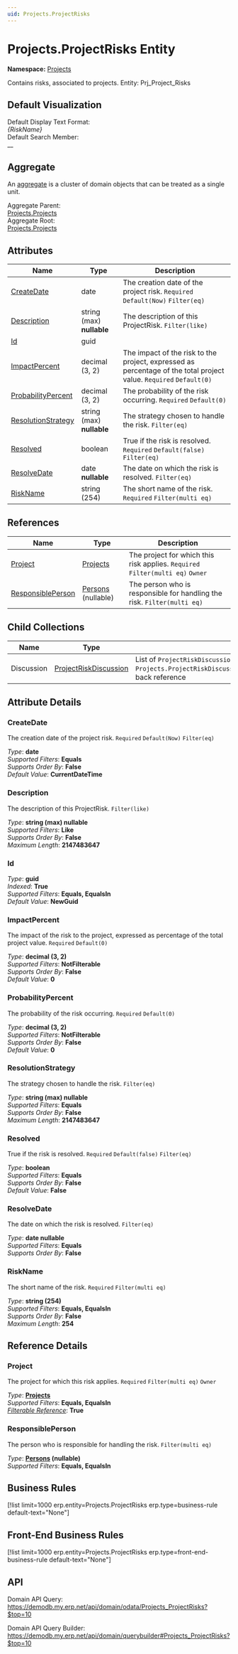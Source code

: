 ```yaml
---
uid: Projects.ProjectRisks
---
```

# Projects.ProjectRisks Entity

**Namespace:** [Projects](Projects.md)  

Contains risks, associated to projects. Entity: Prj_Project_Risks

## Default Visualization
Default Display Text Format:  
_{RiskName}_  
Default Search Member:  
__  

## Aggregate
An [aggregate](https://docs.erp.net/tech/advanced/concepts/aggregates.html) is a cluster of domain objects that can be treated as a single unit.  

Aggregate Parent:  
[Projects.Projects](Projects.Projects.md)  
Aggregate Root:  
[Projects.Projects](Projects.Projects.md)  

## Attributes

| Name | Type | Description |
| ---- | ---- | --- |
| [CreateDate](Projects.ProjectRisks.md#createdate) | date | The creation date of the project risk. `Required` `Default(Now)` `Filter(eq)` 
| [Description](Projects.ProjectRisks.md#description) | string (max) __nullable__ | The description of this ProjectRisk. `Filter(like)` 
| [Id](Projects.ProjectRisks.md#id) | guid |  
| [ImpactPercent](Projects.ProjectRisks.md#impactpercent) | decimal (3, 2) | The impact of the risk to the project, expressed as percentage of the total project value. `Required` `Default(0)` 
| [ProbabilityPercent](Projects.ProjectRisks.md#probabilitypercent) | decimal (3, 2) | The probability of the risk occurring. `Required` `Default(0)` 
| [ResolutionStrategy](Projects.ProjectRisks.md#resolutionstrategy) | string (max) __nullable__ | The strategy chosen to handle the risk. `Filter(eq)` 
| [Resolved](Projects.ProjectRisks.md#resolved) | boolean | True if the risk is resolved. `Required` `Default(false)` `Filter(eq)` 
| [ResolveDate](Projects.ProjectRisks.md#resolvedate) | date __nullable__ | The date on which the risk is resolved. `Filter(eq)` 
| [RiskName](Projects.ProjectRisks.md#riskname) | string (254) | The short name of the risk. `Required` `Filter(multi eq)` 

## References

| Name | Type | Description |
| ---- | ---- | --- |
| [Project](Projects.ProjectRisks.md#project) | [Projects](Projects.Projects.md) | The project for which this risk applies. `Required` `Filter(multi eq)` `Owner` |
| [ResponsiblePerson](Projects.ProjectRisks.md#responsibleperson) | [Persons](General.Contacts.Persons.md) (nullable) | The person who is responsible for handling the risk. `Filter(multi eq)` |

## Child Collections

| Name | Type | Description |
| ---- | ---- | --- |
| Discussion | [ProjectRiskDiscussion](Projects.ProjectRiskDiscussion.md) | List of `ProjectRiskDiscussion`(Projects.ProjectRiskDiscussion.md) child objects, based on the `Projects.ProjectRiskDiscussion.ProjectRisk`(Projects.ProjectRiskDiscussion.md#projectrisk) back reference 


## Attribute Details

### CreateDate

The creation date of the project risk. `Required` `Default(Now)` `Filter(eq)`

_Type_: **date**  
_Supported Filters_: **Equals**  
_Supports Order By_: **False**  
_Default Value_: **CurrentDateTime**  

### Description

The description of this ProjectRisk. `Filter(like)`

_Type_: **string (max) __nullable__**  
_Supported Filters_: **Like**  
_Supports Order By_: **False**  
_Maximum Length_: **2147483647**  

### Id

_Type_: **guid**  
_Indexed_: **True**  
_Supported Filters_: **Equals, EqualsIn**  
_Default Value_: **NewGuid**  

### ImpactPercent

The impact of the risk to the project, expressed as percentage of the total project value. `Required` `Default(0)`

_Type_: **decimal (3, 2)**  
_Supported Filters_: **NotFilterable**  
_Supports Order By_: **False**  
_Default Value_: **0**  

### ProbabilityPercent

The probability of the risk occurring. `Required` `Default(0)`

_Type_: **decimal (3, 2)**  
_Supported Filters_: **NotFilterable**  
_Supports Order By_: **False**  
_Default Value_: **0**  

### ResolutionStrategy

The strategy chosen to handle the risk. `Filter(eq)`

_Type_: **string (max) __nullable__**  
_Supported Filters_: **Equals**  
_Supports Order By_: **False**  
_Maximum Length_: **2147483647**  

### Resolved

True if the risk is resolved. `Required` `Default(false)` `Filter(eq)`

_Type_: **boolean**  
_Supported Filters_: **Equals**  
_Supports Order By_: **False**  
_Default Value_: **False**  

### ResolveDate

The date on which the risk is resolved. `Filter(eq)`

_Type_: **date __nullable__**  
_Supported Filters_: **Equals**  
_Supports Order By_: **False**  

### RiskName

The short name of the risk. `Required` `Filter(multi eq)`

_Type_: **string (254)**  
_Supported Filters_: **Equals, EqualsIn**  
_Supports Order By_: **False**  
_Maximum Length_: **254**  


## Reference Details

### Project

The project for which this risk applies. `Required` `Filter(multi eq)` `Owner`

_Type_: **[Projects](Projects.Projects.md)**  
_Supported Filters_: **Equals, EqualsIn**  
_[Filterable Reference](https://docs.erp.net/dev/domain-api/filterable-references.html)_: **True**  

### ResponsiblePerson

The person who is responsible for handling the risk. `Filter(multi eq)`

_Type_: **[Persons](General.Contacts.Persons.md) (nullable)**  
_Supported Filters_: **Equals, EqualsIn**  



## Business Rules

[!list limit=1000 erp.entity=Projects.ProjectRisks erp.type=business-rule default-text="None"]

## Front-End Business Rules

[!list limit=1000 erp.entity=Projects.ProjectRisks erp.type=front-end-business-rule default-text="None"]

## API

Domain API Query:
<https://demodb.my.erp.net/api/domain/odata/Projects_ProjectRisks?$top=10>

Domain API Query Builder:
<https://demodb.my.erp.net/api/domain/querybuilder#Projects_ProjectRisks?$top=10>

